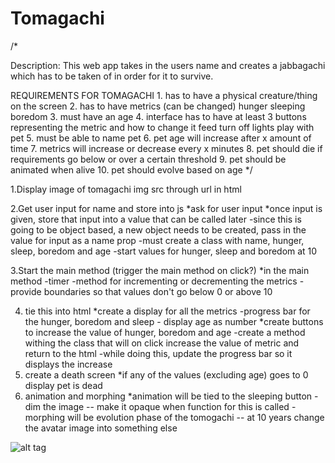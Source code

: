 # Tomagachi
/*

Description: This web app takes in the users name and creates a jabbagachi which has to be taken of in order for it to survive.

REQUIREMENTS FOR TOMAGACHI
    1. has to have a physical creature/thing on the screen
    2. has to have metrics (can be changed)
        hunger
        sleeping
        boredom
    3. must have an age
    4. interface has to have at least 3 buttons representing the metric and how to change it
        feed
        turn off lights
        play with pet
    5. must be able to name pet
    6. pet age will increase after x amount of time
    7. metrics will increase or decrease every x minutes
    8. pet should die if requirements go below or over a certain threshold
    9. pet should be animated when alive
    10. pet should evolve based on age
*/

1.Display image of tomagachi
    img src through url in html 

2.Get user input for name and store into js
    *ask for user input
    *once input is given, store that input into a value that can be called later
        -since this is going to be object based, a new object needs to be created, pass in the value for input as a name prop
            -must create a class with name, hunger, sleep, boredom and age
            -start values for hunger, sleep and boredom at 10
    
3.Start the main method (trigger the main method on click?)
    *in the main method
        -timer 
        -method for incrementing or decrementing the metrics
        -provide boundaries so that values don't go below 0 or above 10
        
4. tie this into html
    *create a display for all the metrics
        -progress bar for the hunger, boredom and sleep
        - display age as number
    *create buttons to increase the value of hunger, boredom and age
        -create a method withing the class that will on click increase the value of metric and return to the html
            -while doing this, update the progress bar so it displays the increase
5. create a death screen
    *if any of the values (excluding age) goes to 0 display pet is dead
6. animation and morphing
    *animation will be tied to the sleeping button
        -dim the image -- make it opaque when function for this is called
        -morphing will be evolution phase of the tomogachi -- at 10 years change the avatar image into something else
        
 ![alt tag]([img]https://i.imgur.com/7adLGgb.png[/img])


